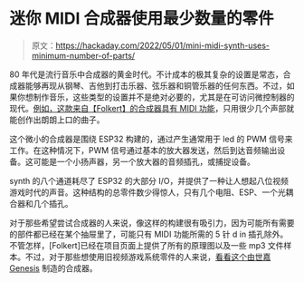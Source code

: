 # 迷你 MIDI 合成器使用最少数量的零件

> 原文：<https://hackaday.com/2022/05/01/mini-midi-synth-uses-minimum-number-of-parts/>

80 年代是流行音乐中合成器的黄金时代。不计成本的极其复杂的设置是常态，合成器能够再现从钢琴、吉他到打击乐器、弦乐器和铜管乐器的任何东西。不过，如果你想制作音乐，这些类型的设置并不是绝对必要的，尤其是在可访问微控制器的现代。[例如，这款来自【Folkert】的合成器具有 MIDI 功能](https://vanheusden.com/electronics/ESP32-MIDI-synth/)，只用很少几个声部就能创作出朗朗上口的曲子。

这个微小的合成器是围绕 ESP32 构建的，通过产生通常用于 led 的 PWM 信号来工作。在这种情况下，PWM 信号通过基本的放大器发送，然后到达音频输出设备。这可能是一个小扬声器，另一个放大器的音频插孔，或捕捉设备。

synth 的八个通道耗尽了 ESP32 的大部分 I/O，并提供了一种让人想起八位视频游戏时代的声音。这种结构的总零件数少得惊人，只有几个电阻、ESP、一个光耦合器和几个插孔。

对于那些希望尝试合成器的人来说，像这样的构建很有吸引力，因为可能所有需要的部件都已经在某个抽屉里了，可能只有 MIDI 功能所需的 5 针 d in 插孔除外。不管怎样，[Folkert]已经在项目页面上提供了所有的原理图以及一些 mp3 文件样本。不过，对于那些想使用旧视频游戏系统零件的人来说，[看看这个由世嘉 Genesis](https://hackaday.com/2019/05/15/midi-synthesizer-from-a-sega-genesis/) 制造的合成器。
